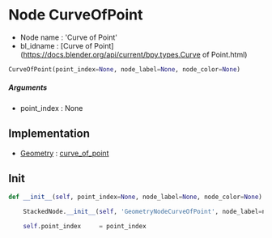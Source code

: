 # Node CurveOfPoint

- Node name : 'Curve of Point'
- bl_idname : [Curve of Point](https://docs.blender.org/api/current/bpy.types.Curve of Point.html)


``` python
CurveOfPoint(point_index=None, node_label=None, node_color=None)
```
##### Arguments

- point_index : None

## Implementation

- [Geometry](/docs/GeoNodes/Geometry.md) : [curve_of_point](/docs/GeoNodes/Geometry.md#curve_of_point)

## Init

``` python
def __init__(self, point_index=None, node_label=None, node_color=None):

    StackedNode.__init__(self, 'GeometryNodeCurveOfPoint', node_label=node_label, node_color=node_color)

    self.point_index     = point_index
```

